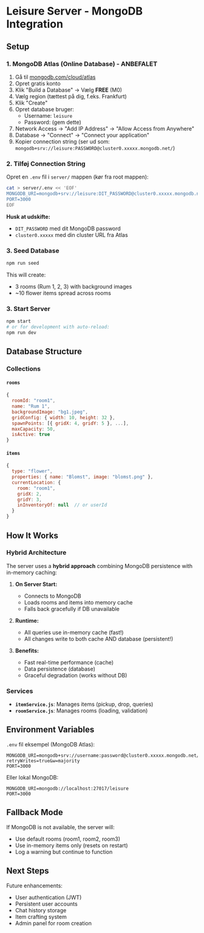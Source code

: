 # Leisure Server - MongoDB Integration

## Setup

### 1. MongoDB Atlas (Online Database) - ANBEFALET

1. Gå til [mongodb.com/cloud/atlas](https://www.mongodb.com/cloud/atlas)
2. Opret gratis konto
3. Klik "Build a Database" → Vælg **FREE** (M0)
4. Vælg region (tættest på dig, f.eks. Frankfurt)
5. Klik "Create"
6. Opret database bruger:
   - Username: `leisure`
   - Password: (gem dette)
7. Network Access → "Add IP Address" → "Allow Access from Anywhere"
8. Database → "Connect" → "Connect your application"
9. Kopier connection string (ser ud som: `mongodb+srv://leisure:PASSWORD@cluster0.xxxxx.mongodb.net/`)

### 2. Tilføj Connection String

Opret en `.env` fil i `server/` mappen (kør fra root mappen):

```bash
cat > server/.env << 'EOF'
MONGODB_URI=mongodb+srv://leisure:DIT_PASSWORD@cluster0.xxxxx.mongodb.net/leisure?retryWrites=true&w=majority
PORT=3000
EOF
```

**Husk at udskifte:**
- `DIT_PASSWORD` med dit MongoDB password
- `cluster0.xxxxx` med din cluster URL fra Atlas

### 3. Seed Database

```bash
npm run seed
```

This will create:
- 3 rooms (Rum 1, 2, 3) with background images
- ~10 flower items spread across rooms

### 3. Start Server

```bash
npm start
# or for development with auto-reload:
npm run dev
```

## Database Structure

### Collections

#### `rooms`
```javascript
{
  roomId: "room1",
  name: "Rum 1",
  backgroundImage: "bg1.jpeg",
  gridConfig: { width: 10, height: 32 },
  spawnPoints: [{ gridX: 4, gridY: 5 }, ...],
  maxCapacity: 50,
  isActive: true
}
```

#### `items`
```javascript
{
  type: "flower",
  properties: { name: "Blomst", image: "blomst.png" },
  currentLocation: {
    room: "room1",
    gridX: 2,
    gridY: 3,
    inInventoryOf: null  // or userId
  }
}
```

## How It Works

### Hybrid Architecture

The server uses a **hybrid approach** combining MongoDB persistence with in-memory caching:

1. **On Server Start:**
   - Connects to MongoDB
   - Loads rooms and items into memory cache
   - Falls back gracefully if DB unavailable

2. **Runtime:**
   - All queries use in-memory cache (fast!)
   - All changes write to both cache AND database (persistent!)

3. **Benefits:**
   - Fast real-time performance (cache)
   - Data persistence (database)
   - Graceful degradation (works without DB)

### Services

- **`itemService.js`**: Manages items (pickup, drop, queries)
- **`roomService.js`**: Manages rooms (loading, validation)

## Environment Variables

`.env` fil eksempel (MongoDB Atlas):

```env
MONGODB_URI=mongodb+srv://username:password@cluster0.xxxxx.mongodb.net/leisure?retryWrites=true&w=majority
PORT=3000
```

Eller lokal MongoDB:

```env
MONGODB_URI=mongodb://localhost:27017/leisure
PORT=3000
```

## Fallback Mode

If MongoDB is not available, the server will:
- Use default rooms (room1, room2, room3)
- Use in-memory items only (resets on restart)
- Log a warning but continue to function

## Next Steps

Future enhancements:
- User authentication (JWT)
- Persistent user accounts
- Chat history storage
- Item crafting system
- Admin panel for room creation